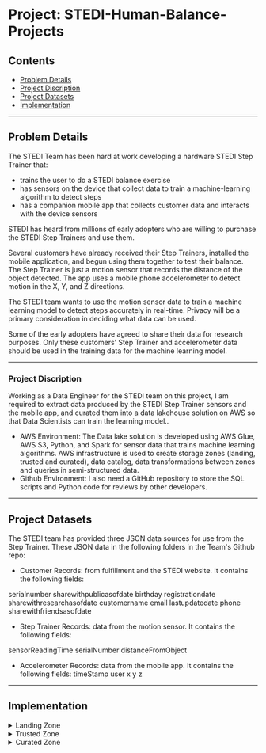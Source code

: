 # Project: STEDI-Human-Balance-Projects

## Contents

+ [Problem Details](#Problem-Details)
+ [Project Discription](#Project-Discription)
+ [Project Datasets](#Project-Datasets)
+ [Implementation](#Implementation)


---
## Problem Details

The STEDI Team has been hard at work developing a hardware STEDI Step Trainer that:
- trains the user to do a STEDI balance exercise
- has sensors on the device that collect data to train a machine-learning algorithm to detect steps
- has a companion mobile app that collects customer data and interacts with the device sensors

STEDI has heard from millions of early adopters who are willing to purchase the STEDI Step Trainers and use them.

Several customers have already received their Step Trainers, installed the mobile application, and begun using them together to test their balance. The Step Trainer is just a motion sensor that records the distance of the object detected. The app uses a mobile phone accelerometer to detect motion in the X, Y, and Z directions.

The STEDI team wants to use the motion sensor data to train a machine learning model to detect steps accurately in real-time. Privacy will be a primary consideration in deciding what data can be used.

Some of the early adopters have agreed to share their data for research purposes. Only these customers’ Step Trainer and accelerometer data should be used in the training data for the machine learning model.

---

### Project Discription

Working as a Data Engineer for the STEDI team on this project, I am required to extract data produced by the STEDI Step Trainer sensors and the mobile app, and curated them into a data lakehouse solution on AWS so that Data Scientists can train the learning model.. 

* AWS Environment: The Data lake solution is developed using AWS Glue, AWS S3, Python, and Spark for sensor data that trains machine learning algorithms.
  AWS infrastructure is used to create storage zones (landing, trusted and curated), data catalog, data transformations between zones and queries in semi-structured data.
* Github Environment: I also need a GitHub repository to store the SQL scripts and Python code for reviews by other developers.

---

## Project Datasets

The STEDI team has provided three JSON data sources for use from the Step Trainer. These JSON data in the following folders in the Team's Github repo:

* Customer Records: from fulfillment and the STEDI website. It contains the following fields:

serialnumber
sharewithpublicasofdate
birthday
registrationdate
sharewithresearchasofdate
customername
email
lastupdatedate
phone
sharewithfriendsasofdate 

* Step Trainer Records: data from the motion sensor. It contains the following fields:

sensorReadingTime
serialNumber
distanceFromObject

* Accelerometer Records: data from the mobile app. It contains the following fields:
timeStamp
user
x
y
z
---

## Implementation
<details>
<summary>
Landing Zone
</summary>

> In the Landing Zone I stored the customer, accelerometer and step trainer raw data in AWS S3 bucket. 

Using The AWS glue data catalog, I created a glue tables so that I can query the data using AWS athena.

1- Customer Landing Table:

![alt text](Screenshots/customer_landing.png)

2- Accelerometer Landing Table: 

![alt text](Screenshots/accelerometer_landing.png)

3- Step Trainer Landing Table: 

![alt text](Screenshots/step_trainer_landing.png)

</details>

<details>
<summary>
Trusted Zone
</summary>

> In the Trusted Zone, I created AWS Glue jobs to make transofrmations on the raw data in the landing zones.

**Glue job scripts**

[1. customer_landing_to_trusted.py](customer_landing_to_trusted.py) - This script transfers customer data from the 'landing' to 'trusted' zones. It filters for customers who have agreed to share data with researchers.

[2. accelerometer_landing_to_trusted_zone.py](accelerometer_landing_to_trusted_zone.py) - This script transfers accelerometer data from the 'landing' to 'trusted' zones. Using a join on customer_trusted and accelerometer_landing, It filters for Accelerometer readings from customers who have agreed to share data with researchers.

[3. Trainer_landing_to_trusted.py](Trainer_landing_to_trusted.py) - This script transfers Step Trainer data from the 'landing' to 'trusted' zones. Using a join on customer_curated and step_trainer_landing, It filters for customers who have accelerometer data and have agreed to share their data for research with Step Trainer readings.

The customer_trusted table was queried in Athena to show that it only contains customer records from people who agreed to share their data.

![alt text](Screenshots/customer_trusted_sharwithreasearchasofdate_null.png)
</details>

<details>
<summary>
Curated Zone
</summary>

> In the Curated Zone I created AWS Glue jobs to make further transformations, to meet the specific needs of a particular analysis.

**Glue job scripts**

[customer_trusted_to_curated.py](customer_trusted_to_curated.py) - This script transfers customer data from the 'trusted' to 'curated' zones. Using a join on customer_trusted and accelerometer_landing, It filters for customers with Accelerometer readings and have agreed to share data with researchers.

[Trainer_trusted_to_curated.py](Trainer_trusted_to_curated.py): This script is used to build aggregated table that has each of the Step Trainer Readings, and the associated accelerometer reading data for the same timestamp, but only for customers who have agreed to share their data.

</details>
